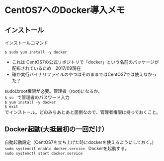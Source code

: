 # CentOS7へのDocker導入メモ

## インストール
インストールコマンド

`$ sudo yum install -y docker`

* これは CentOS7の公式リポジトリで「docker」という名前のパッケージが配布されているため　2017/09現在  
* 確か実行バイナリファイルのやつはそのままではCentOS7では使えなかった？

sudoはroot権限が必要。管理者（root)になるか、  
`$ su`  
で管理者のパスワード入力  
`$ yum install -y docker`  
`$ exit`  
でインストール。どのみちあとあと面倒なので、管理者権限は持っておくこと。

## Docker起動(大抵最初の一回だけ）  
自動起動設定（CentOS7を立ち上げた時にdockerを使えるようにしておく。)  
`sudo systemctl enable docker.service`  
Dockerを起動する。  
`sudo systemctl start docker.service`  

